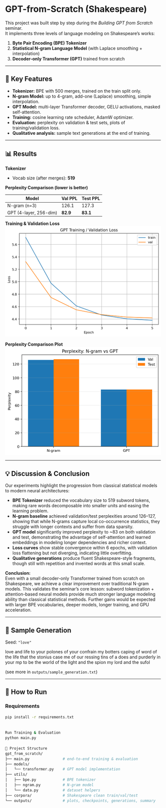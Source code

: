 # GPT-from-Scratch (Shakespeare)

This project was built step by step during the *Building GPT from Scratch* seminar.  
It implements three levels of language modeling on Shakespeare’s works:

1. **Byte Pair Encoding (BPE) Tokenizer**  
2. **Statistical N-gram Language Model** (with Laplace smoothing + interpolation)  
3. **Decoder-only Transformer (GPT)** trained from scratch

---

## 🔑 Key Features
- **Tokenizer:** BPE with 500 merges, trained on the train split only.  
- **N-gram Model:** up to 4-gram, add-one (Laplace) smoothing, simple interpolation.  
- **GPT Model:** multi-layer Transformer decoder, GELU activations, masked self-attention.  
- **Training:** cosine learning rate scheduler, AdamW optimizer.  
- **Evaluation:** perplexity on validation & test sets, plots of training/validation loss.  
- **Qualitative analysis:** sample text generations at the end of training.

---

## 📊 Results

**Tokenizer**  
- Vocab size (after merges): **519**

**Perplexity Comparison (lower is better)**

| Model  | Val PPL | Test PPL |
|--------|---------|----------|
| N-gram (n=3) | 126.1 | 127.3 |
| GPT (4-layer, 256-dim) | **82.9** | **83.1** |

**Training & Validation Loss**  
![Loss plot](outputs/train_val_loss.png)

**Perplexity Comparison Plot**  
![PPL plot](outputs/perplexity_compare.png)

---

## 💡 Discussion & Conclusion

Our experiments highlight the progression from classical statistical models to modern neural architectures:

- **BPE Tokenizer** reduced the vocabulary size to 519 subword tokens, making rare words decomposable into smaller units and easing the learning problem.  
- **N-gram baseline** achieved validation/test perplexities around 126–127, showing that while N-grams capture local co-occurrence statistics, they struggle with longer contexts and suffer from data sparsity.  
- **GPT model** significantly improved perplexity to ~83 on both validation and test, demonstrating the advantage of self-attention and learned embeddings in modeling longer dependencies and richer context.  
- **Loss curves** show stable convergence within 6 epochs, with validation loss flattening but not diverging, indicating little overfitting.  
- **Qualitative generations** produce fluent Shakespeare-style fragments, though still with repetition and invented words at this small scale.

**Conclusion:**  
Even with a small decoder-only Transformer trained from scratch on Shakespeare, we achieve a clear improvement over traditional N-gram models. This validates the seminar’s core lesson: subword tokenization + attention-based neural models provide much stronger language modeling ability than classical statistical methods. Further gains would be expected with larger BPE vocabularies, deeper models, longer training, and GPU acceleration.

---

## 📝 Sample Generation

Seed: `"love"`

love and life to your polones of your confrain my botters caping of word of the life
that the stonius case me of our ressing tins of a does and purderly in your mp to be
the world of the light and the spion my lord and the sufol


(see more in `outputs/sample_generation.txt`)

---

## 🚀 How to Run

### Requirements
```bash
pip install -r requirements.txt


Run Training & Evaluation
python main.py

📂 Project Structure
gpt_from_scratch/
├── main.py               # end-to-end training & evaluation
├── models/
│   └── transformer.py    # GPT model implementation
├── utils/
│   ├── bpe.py            # BPE tokenizer
│   ├── ngram.py          # N-gram model
│   └── data.py           # dataset helpers
├── corpora/              # Shakespeare clean train/val/test
└── outputs/              # plots, checkpoints, generations, summary
